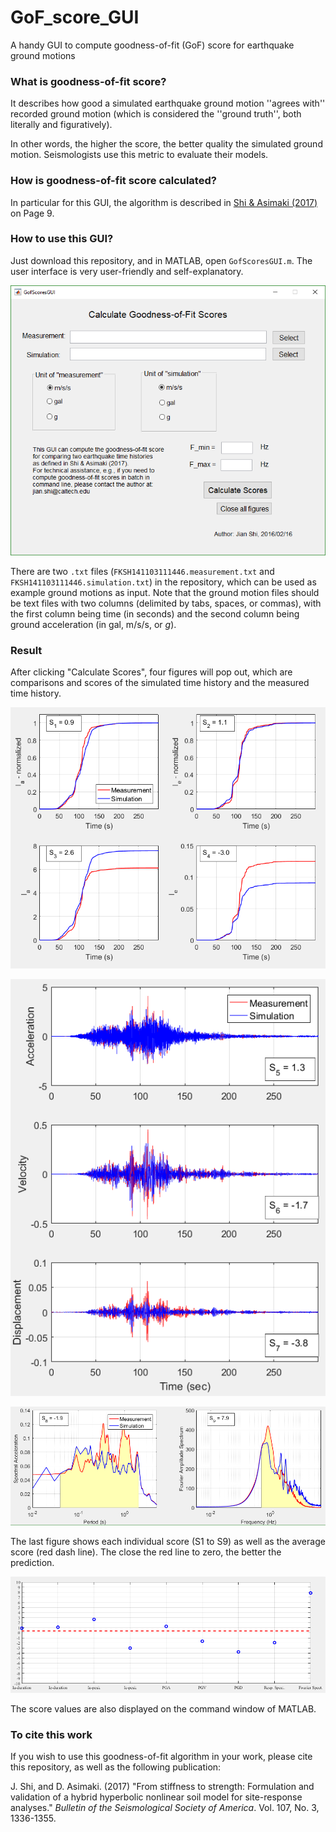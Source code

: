 # GoF_score_GUI
A handy GUI to compute goodness-of-fit (GoF) score for earthquake ground motions

### What is goodness-of-fit score?
It describes how good a simulated earthquake ground motion ''agrees with'' recorded ground motion (which is considered the ''ground truth'', both literally and figuratively).

In other words, the higher the score, the better quality the simulated ground motion. Seismologists use this metric to evaluate their models.

### How is goodness-of-fit score calculated?
In particular for this GUI, the algorithm is described in [Shi & Asimaki (2017)](http://resolver.caltech.edu/CaltechAUTHORS:20170404-150827374) on Page 9.

### How to use this GUI?
Just download this repository, and in MATLAB, open `GofScoresGUI.m`. The user interface is very user-friendly and self-explanatory.

![GUI](./screenshots/GUI.png)

There are two `.txt` files (`FKSH141103111446.measurement.txt` and `FKSH141103111446.simulation.txt`) in the repository, which can be used as example ground motions as input. Note that the ground motion files should be text files with two columns (delimited by tabs, spaces, or commas), with the first column being time (in seconds) and the second column being ground acceleration (in gal, m/s/s, or _g_).

### Result

After clicking "Calculate Scores", four figures will pop out, which are comparisons and scores of the simulated time history and the measured time history.

![S1-S4](./screenshots/S1-S4.png)

![S5-S7](./screenshots/S5-S7.png)

![S8-S9](./screenshots/S8-S9.png)

The last figure shows each individual score (S1 to S9) as well as the average score (red dash line). The close the red line to zero, the better the prediction.

![Overall_score](./screenshots/Overall_score.png)

The score values are also displayed on the command window of MATLAB.

### To cite this work

If you wish to use this goodness-of-fit algorithm in your work, please cite this repository, as well as the following publication:

J. Shi, and D. Asimaki. (2017) "From stiffness to strength: Formulation and validation of a hybrid hyperbolic nonlinear soil model for site-response analyses." *Bulletin of the Seismological Society of America*. Vol. 107, No. 3, 1336-1355.

